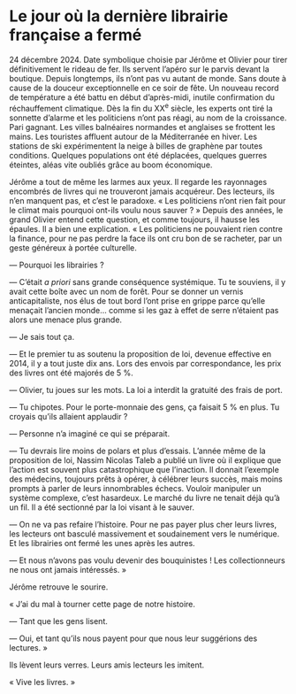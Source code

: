 # Le jour où la dernière librairie française a fermé

24 décembre 2024. Date symbolique choisie par Jérôme et Olivier pour tirer définitivement le rideau de fer. Ils servent l’apéro sur le parvis devant la boutique. Depuis longtemps, ils n’ont pas vu autant de monde. Sans doute à cause de la douceur exceptionnelle en ce soir de fête. Un nouveau record de température a été battu en début d’après-midi, inutile confirmation du réchauffement climatique. Dès la fin du XX<sup>e</sup> siècle, les experts ont tiré la sonnette d’alarme et les politiciens n’ont pas réagi, au nom de la croissance. Pari gagnant. Les villes balnéaires normandes et anglaises se frottent les mains. Les touristes affluent autour de la Méditerranée en hiver. Les stations de ski expérimentent la neige à billes de graphène par toutes conditions. Quelques populations ont été déplacées, quelques guerres éteintes, aléas vite oubliés grâce au boom économique.<span id="more-33513"></span>

Jérôme a tout de même les larmes aux yeux. Il regarde les rayonnages encombrés de livres qui ne trouveront jamais acquéreur. Des lecteurs, ils n’en manquent pas, et c’est le paradoxe. « Les politiciens n’ont rien fait pour le climat mais pourquoi ont-ils voulu nous sauver ? » Depuis des années, le grand Olivier entend cette question, et comme toujours, il hausse les épaules. Il a bien une explication. « Les politiciens ne pouvaient rien contre la finance, pour ne pas perdre la face ils ont cru bon de se racheter, par un geste généreux à portée culturelle.

— Pourquoi les librairies ?

— C’était *a priori* sans grande conséquence systémique. Tu te souviens, il y avait cette boîte avec un nom de forêt. Pour se donner un vernis anticapitaliste, nos élus de tout bord l’ont prise en grippe parce qu’elle menaçait l’ancien monde… comme si les gaz à effet de serre n’étaient pas alors une menace plus grande.

— Je sais tout ça.

— Et le premier tu as soutenu la proposition de loi, devenue effective en 2014, il y a tout juste dix ans. Lors des envois par correspondance, les prix des livres ont été majorés de 5 %.

— Olivier, tu joues sur les mots. La loi a interdit la gratuité des frais de port.

— Tu chipotes. Pour le porte-monnaie des gens, ça faisait 5 % en plus. Tu croyais qu’ils allaient applaudir ?

— Personne n’a imaginé ce qui se préparait.

— Tu devrais lire moins de polars et plus d’essais. L’année même de la proposition de loi, Nassim Nicolas Taleb a publié un livre où il explique que l’action est souvent plus catastrophique que l’inaction. Il donnait l’exemple des médecins, toujours prêts à opérer, à célébrer leurs succès, mais moins prompts à parler de leurs innombrables échecs. Vouloir manipuler un système complexe, c’est hasardeux. Le marché du livre ne tenait déjà qu’à un fil. Il a été sectionné par la loi visant à le sauver.

— On ne va pas refaire l’histoire. Pour ne pas payer plus cher leurs livres, les lecteurs ont basculé massivement et soudainement vers le numérique. Et les librairies ont fermé les unes après les autres.

— Et nous n’avons pas voulu devenir des bouquinistes ! Les collectionneurs ne nous ont jamais intéressés. »

Jérôme retrouve le sourire.

« J’ai du mal à tourner cette page de notre histoire.

— Tant que les gens lisent.

— Oui, et tant qu’ils nous payent pour que nous leur suggérions des lectures. »

Ils lèvent leurs verres. Leurs amis lecteurs les imitent.

« Vive les livres. »